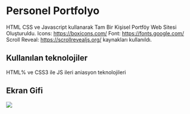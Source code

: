 <h1> Personel Portfolyo </h1>

HTML CSS ve Javascript kullanarak Tam Bir Kişisel Portföy Web Sitesi Oluşturuldu. 
Icons: https://boxicons.com/
Font: https://fonts.google.com/
Scroll Reveal: https://scrollrevealjs.org/
kaynakları kullanıldı.

<h2>Kullanılan teknolojiler </h2>

HTML% ve CSS3 ile JS ileri aniasyon teknolojileri 

<h2>Ekran Gifi</h2>

![](ekran.gif)
